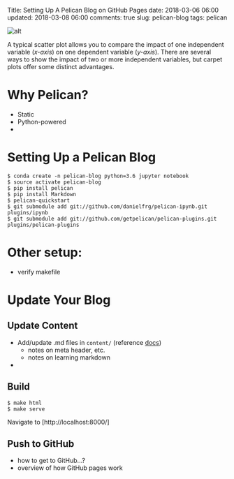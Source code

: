 Title: Setting Up A Pelican Blog on GitHub Pages
date: 2018-03-06 06:00
updated: 2018-03-08 06:00
comments: true
slug: pelican-blog
tags: pelican

![alt]({filename}/images/carpet.jpeg)

<!-- PELICAN_BEGIN_SUMMARY -->

A typical scatter plot allows you to compare the impact of one independent variable (*x-axis*) on one dependent variable (*y-axis*). There are several ways to show the impact of two or more independent variables, but carpet plots offer some distinct advantages.

<!-- PELICAN_END_SUMMARY -->

# Why Pelican?  
- Static
- Python-powered
- 

# Setting Up a Pelican Blog

```
$ conda create -n pelican-blog python=3.6 jupyter notebook
$ source activate pelican-blog
$ pip install pelican
$ pip install Markdown
$ pelican-quickstart
$ git submodule add git://github.com/danielfrg/pelican-ipynb.git plugins/ipynb
$ git submodule add git://github.com/getpelican/pelican-plugins.git plugins/pelican-plugins
```

# Other setup:
- verify makefile


# Update Your Blog
## Update Content
- Add/update .md files in `content/` (reference [docs](http://docs.getpelican.com/en/3.6.3/content.html))
  - notes on meta header, etc.
  - notes on learning markdown
- 

## Build

```
$ make html
$ make serve
```

Navigate to [http://localhost:8000/]

## Push to GitHub
- how to get to GitHub...?
- overview of how GitHub pages work
